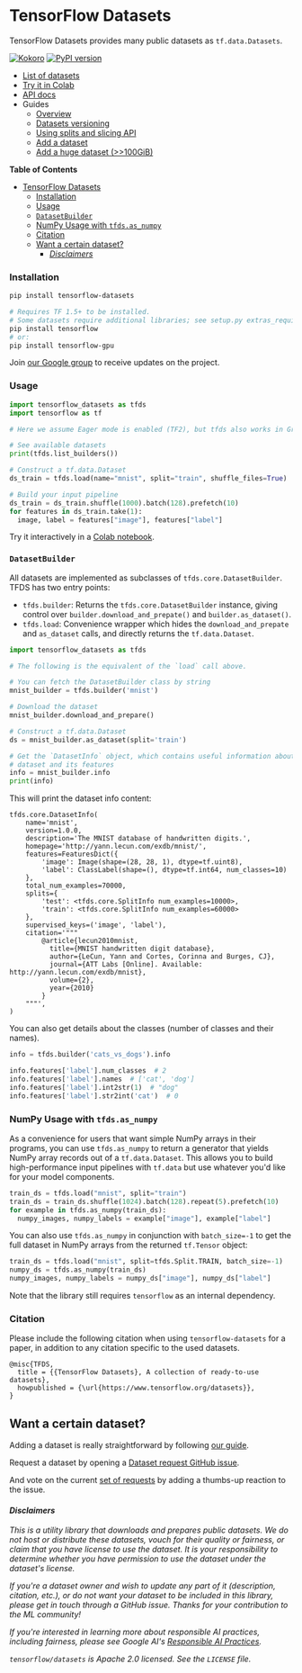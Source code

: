 # TensorFlow Datasets

TensorFlow Datasets provides many public datasets as `tf.data.Datasets`.

[![Kokoro](https://storage.googleapis.com/tfds-kokoro-public/kokoro-build.svg)](https://storage.googleapis.com/tfds-kokoro-public/kokoro-build.html)
[![PyPI version](https://badge.fury.io/py/tensorflow-datasets.svg)](https://badge.fury.io/py/tensorflow-datasets)

* [List of datasets](https://www.tensorflow.org/datasets/catalog/overview)
* [Try it in Colab](https://colab.research.google.com/github/tensorflow/datasets/blob/master/docs/overview.ipynb)
* [API docs](https://www.tensorflow.org/datasets/api_docs/python/tfds)
* Guides
  * [Overview](https://www.tensorflow.org/datasets/overview)
  * [Datasets versioning](https://www.tensorflow.org/datasets/datasets_versioning)
  * [Using splits and slicing API](https://www.tensorflow.org/datasets/splits)
  * [Add a dataset](https://www.tensorflow.org/datasets/add_dataset)
  * [Add a huge dataset (>>100GiB)](https://www.tensorflow.org/datasets/beam_datasets)


**Table of Contents**

- [TensorFlow Datasets](#tensorflow-datasets)
    - [Installation](#installation)
    - [Usage](#usage)
    - [`DatasetBuilder`](#datasetbuilder)
    - [NumPy Usage with `tfds.as_numpy`](#numpy-usage-with-tfdsasnumpy)
    - [Citation](#citation)
  - [Want a certain dataset?](#want-a-certain-dataset)
      - [*Disclaimers*](#disclaimers)

### Installation

```sh
pip install tensorflow-datasets

# Requires TF 1.5+ to be installed.
# Some datasets require additional libraries; see setup.py extras_require
pip install tensorflow
# or:
pip install tensorflow-gpu
```

Join [our Google group](https://groups.google.com/forum/#!forum/tensorflow-datasets-public-announce)
to receive updates on the project.

### Usage

```python
import tensorflow_datasets as tfds
import tensorflow as tf

# Here we assume Eager mode is enabled (TF2), but tfds also works in Graph mode.

# See available datasets
print(tfds.list_builders())

# Construct a tf.data.Dataset
ds_train = tfds.load(name="mnist", split="train", shuffle_files=True)

# Build your input pipeline
ds_train = ds_train.shuffle(1000).batch(128).prefetch(10)
for features in ds_train.take(1):
  image, label = features["image"], features["label"]
```

Try it interactively in a
[Colab notebook](https://colab.research.google.com/github/tensorflow/datasets/blob/master/docs/overview.ipynb).

### `DatasetBuilder`

All datasets are implemented as subclasses of `tfds.core.DatasetBuilder`. TFDS
has two entry points:

*   `tfds.builder`: Returns the `tfds.core.DatasetBuilder` instance, giving
     control over `builder.download_and_prepate()` and
     `builder.as_dataset()`.
*   `tfds.load`: Convenience wrapper which hides the `download_and_prepate` and
    `as_dataset` calls, and directly returns the `tf.data.Dataset`.

```python
import tensorflow_datasets as tfds

# The following is the equivalent of the `load` call above.

# You can fetch the DatasetBuilder class by string
mnist_builder = tfds.builder('mnist')

# Download the dataset
mnist_builder.download_and_prepare()

# Construct a tf.data.Dataset
ds = mnist_builder.as_dataset(split='train')

# Get the `DatasetInfo` object, which contains useful information about the
# dataset and its features
info = mnist_builder.info
print(info)
```

This will print the dataset info content:

```
tfds.core.DatasetInfo(
    name='mnist',
    version=1.0.0,
    description='The MNIST database of handwritten digits.',
    homepage='http://yann.lecun.com/exdb/mnist/',
    features=FeaturesDict({
        'image': Image(shape=(28, 28, 1), dtype=tf.uint8),
        'label': ClassLabel(shape=(), dtype=tf.int64, num_classes=10)
    },
    total_num_examples=70000,
    splits={
        'test': <tfds.core.SplitInfo num_examples=10000>,
        'train': <tfds.core.SplitInfo num_examples=60000>
    },
    supervised_keys=('image', 'label'),
    citation='"""
        @article{lecun2010mnist,
          title={MNIST handwritten digit database},
          author={LeCun, Yann and Cortes, Corinna and Burges, CJ},
          journal={ATT Labs [Online]. Available: http://yann.lecun.com/exdb/mnist},
          volume={2},
          year={2010}
        }
    """',
)
```

You can also get details about the classes (number of classes and their names).

```python
info = tfds.builder('cats_vs_dogs').info

info.features['label'].num_classes  # 2
info.features['label'].names  # ['cat', 'dog']
info.features['label'].int2str(1)  # "dog"
info.features['label'].str2int('cat')  # 0
```

### NumPy Usage with `tfds.as_numpy`

As a convenience for users that want simple NumPy arrays in their programs, you
can use `tfds.as_numpy` to return a generator that yields NumPy array
records out of a `tf.data.Dataset`. This allows you to build high-performance
input pipelines with `tf.data` but use whatever you'd like for your model
components.

```python
train_ds = tfds.load("mnist", split="train")
train_ds = train_ds.shuffle(1024).batch(128).repeat(5).prefetch(10)
for example in tfds.as_numpy(train_ds):
  numpy_images, numpy_labels = example["image"], example["label"]
```

You can also use `tfds.as_numpy` in conjunction with `batch_size=-1` to
get the full dataset in NumPy arrays from the returned `tf.Tensor` object:

```python
train_ds = tfds.load("mnist", split=tfds.Split.TRAIN, batch_size=-1)
numpy_ds = tfds.as_numpy(train_ds)
numpy_images, numpy_labels = numpy_ds["image"], numpy_ds["label"]
```

Note that the library still requires `tensorflow` as an internal dependency.

### Citation

Please include the following citation when using `tensorflow-datasets` for a
paper, in addition to any citation specific to the used datasets.

```
@misc{TFDS,
  title = {{TensorFlow Datasets}, A collection of ready-to-use datasets},
  howpublished = {\url{https://www.tensorflow.org/datasets}},
}
```

## Want a certain dataset?

Adding a dataset is really straightforward by following
[our guide](https://github.com/tensorflow/datasets/tree/master/docs/add_dataset.md).

Request a dataset by opening a
[Dataset request GitHub issue](https://github.com/tensorflow/datasets/issues/new?assignees=&labels=dataset+request&template=dataset-request.md&title=%5Bdata+request%5D+%3Cdataset+name%3E).

And vote on the current
[set of requests](https://github.com/tensorflow/datasets/labels/dataset%20request)
by adding a thumbs-up reaction to the issue.

#### *Disclaimers*

*This is a utility library that downloads and prepares public datasets. We do*
*not host or distribute these datasets, vouch for their quality or fairness, or*
*claim that you have license to use the dataset. It is your responsibility to*
*determine whether you have permission to use the dataset under the dataset's*
*license.*

*If you're a dataset owner and wish to update any part of it (description,*
*citation, etc.), or do not want your dataset to be included in this*
*library, please get in touch through a GitHub issue. Thanks for your*
*contribution to the ML community!*

*If you're interested in learning more about responsible AI practices, including*
*fairness, please see Google AI's [Responsible AI Practices](https://ai.google/education/responsible-ai-practices).*

*`tensorflow/datasets` is Apache 2.0 licensed. See the `LICENSE` file.*
